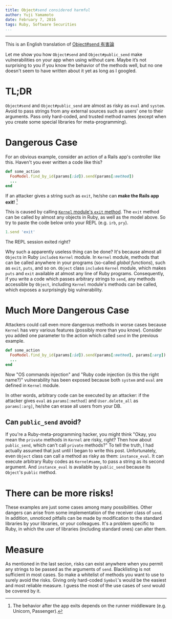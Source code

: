 ```yaml
---
title: Object#send considered harmful
author: Yuji Yamamoto
date: February 7, 2016
tags: Ruby, Software Securities
...
```

---

This is an English translation of [Object#send 有害論](http://qiita.com/igrep/items/b2fed2d467f8a16f5eb0)

Let me show you how `Object#send` and `Object#public_send` make vulnerabilities on your app when using without care.
Maybe it’s not surprising to you if you know the behavior of the methods well,
but no one doesn't seem to have written about it yet as long as I googled.

# TL;DR

`Object#send` and `Object#public_send` are almost as risky as `eval` and `system`.
Avoid to pass strings from any external sources such as users' one to their arguments.
Pass only hard-coded, and trusted method names (except when you create some special libraries for meta-programming).

# Dangerous Case

For an obvious example, consider an action of a Rails app's controller like this.
Haven't you ever written a code like this?

```rb
def some_action
  FooModel.find_by_id(params[:id]).send(params[:method])
  ...
end
```

If an attacker gives a string such as `exit`, he/she can **make the Rails app exit!** [^exit]

[^exit]: The behavior after the app exits depends on the runner middleware (e.g. Unicorn, Passenger).

This is caused by calling [`Kernel` module's `exit` method](http://ruby-doc.org/core-2.3.0/Kernel.html#method-i-exit).
The `exit` method can be called by almost any objects in Ruby, as well as the model above.
So try to paste the code below onto your REPL (e.g. `irb`, `pry`).

```rb
1.send 'exit'
```

The REPL session exited right?

Why such a apparently useless thing can be done?
It's because almost all `Object`s in Ruby `include`s `Kernel` module.
In `Kernel` module, methods that can be called anywhere in your programs (so-called *global functions*),
such as `exit`, `puts`, and so on.
`Object` class `include`s `Kernel` module, which makes `puts` and `exit` available at almost any line of Ruby programs.
Consequently, if you write a code which passes arbitrary strings to `send`,
any methods accessible by `Object`, including `Kernel` module's methods can be called,
which exposes a surprisingly big vulnerability.

# Much More Dangerous Case

Attackers could call even more dangerous methods in worse cases
because `Kernel` has very various features (possibly more than you know).
Consider you added one parameter to the action which called `send` in the previous example.

```rb
def some_action
  FooModel.find_by_id(params[:id]).send(params[:method], params[:arg])
  ...
end
```

Now "OS commands injection" and "Ruby code injection (is this the right name?)" vulnerability has been exposed
because both `system` and `eval` are defined in `Kernel` module.

In other words, arbitrary code can be executed by an attacker:
if the attacker gives `eval` as `params[:method]` and `User.delete_all` as `params[:arg]`,
he/she can erase all users from your DB.

## Can `public_send` avoid?

If you're a Ruby-meta-programming hacker, you might think
"Okay, you mean the `private` methods in `Kernel` are risky, right?
Then how about `public_send`, which can't call `private` methods?"
To tell the truth, I had actually assumed that just until I began to write this post.
Unfortunately, even `Object` class can call a method as risky as them: `instance_eval`.
It can execute arbitrary Ruby codes as `Kernel#same`, to pass a string as its second argument.
And `instance_eval` is available by `public_send` because its `Object`'s `public` method.

# There can be more risks!

These examples are just some cases among many possibilities.
Other dangers can arise from some implementation of the receiver class of `send`.
In addition, unnoticed pitfalls can be made by modification to the standard libraries by your libraries, or your colleagues.
It's a problem specific to Ruby, in which the user of libraries (including standard ones) can alter them.

# Measure

As mentioned in the last secion, risks can exist anywhere when you permit any strings to be passed as the arguments of `send`.
Blacklisting is not sufficient in most cases.
So make a whitelist of methods you want to use to surely avoid the risks.
Giving only hard-coded `Symbol`'s would be the easiest and most reliable measure.
I guess the most of the use cases of `send` would be covered by it.

